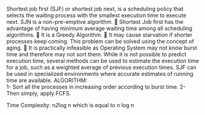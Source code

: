 Shortest job first (SJF) or shortest job next, is a scheduling policy that selects the waiting process with the smallest execution time to execute next. SJN is a non-pre-emptive algorithm.
	Shortest Job first has the advantage of having minimum average waiting time among all scheduling algorithms.
	It is a Greedy Algorithm.
	It may cause starvation if shorter processes keep coming. This problem can be solved using the concept of aging.
	It is practically infeasible as Operating System may not know burst time and therefore may not sort them. While it is not possible to predict execution time, several methods can be used to estimate the execution time for a job, such as a weighted average of previous execution times. SJF can be used in specialized environments where accurate estimates of running time are available.
ALGORITHM:  
1- Sort all the processes in increasing order 
   according to burst time.
2- Then simply, apply FCFS.
 
 
Time Complexity: 
n*2*log n which is equal to n log n 
